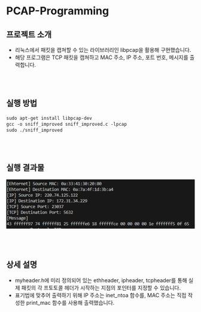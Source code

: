 # PCAP-Programming

## 프로젝트 소개
- 리눅스에서 패킷을 캡쳐할 수 있는 라이브러리인 libpcap을 활용해 구현했습니다.
- 해당 프로그램은 TCP 패킷을 캡쳐하고 MAC 주소, IP 주소, 포트 번호, 메시지를 출력합니다.


<br><br>
## 실행 방법
```
sudo apt-get install libpcap-dev
gcc -o sniff_improved sniff_improved.c -lpcap
sudo ./sniff_improved
```


<br><br>
## 실행 결과물
![](result.png)


<br><br>
## 상세 설명
- myheader.h에 미리 정의되어 있는 ethheader, ipheader, tcpheader를 통해 실제 패킷의 각 프토토콜 헤더가 시작하는 지점의 포인터를 지정할 수 있습니다.
- 표기법에 맞추어 출력하기 위해 IP 주소는 inet_ntoa 함수를, MAC 주소는 직접 작성한 print_mac 함수를 사용해 출력했습니다. 
